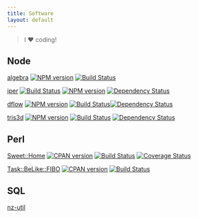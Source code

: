 ```yaml
---
title: Software
layout: default
---
```


> I ❤ coding!

## Node

[algebra](http://www.g14n.info/algebra)
[![NPM version](https://badge.fury.io/js/algebra.png)](http://badge.fury.io/js/algebra) [![Build Status](https://travis-ci.org/fibo/algebra.png?branch=master)](https://travis-ci.org/fibo/algebra?branch=master)

[iper](http://www.g14n.info/iper)
[![Build Status](https://travis-ci.org/fibo/iper.png?branch=master)](https://travis-ci.org/fibo/iper.png?branch=master) [![NPM version](https://badge.fury.io/js/iper.png)](http://badge.fury.io/js/iper) [![Dependency Status](https://gemnasium.com/fibo/iper.png)](https://gemnasium.com/fibo/iper)

[dflow](http://www.g14n.info/dflow)
[![NPM version](https://badge.fury.io/js/dflow.png)](http://badge.fury.io/js/dflow) [![Build Status](https://travis-ci.org/fibo/dflow.png?branch=master)](https://travis-ci.org/fibo/dflow.png?branch=master)[![Dependency Status](https://gemnasium.com/fibo/dflow.png)](https://gemnasium.com/fibo/dflow)

[tris3d](http://www.g14n.info/tris3d)
[![NPM version](https://badge.fury.io/js/tris3d.png)](http://badge.fury.io/js/tris3d) [![Build Status](https://travis-ci.org/fibo/tris3d.png?branch=master)](https://travis-ci.org/fibo/tris3d.png?branch=master) [![Dependency Status](https://gemnasium.com/fibo/tris3d.png)](https://gemnasium.com//tris3d)

## Perl

[Sweet::Home](https://metacpan.org/pod/Sweet::Home)
[![CPAN version](https://badge.fury.io/pl/Sweet-Home.svg)](http://badge.fury.io/pl/Sweet-Home) [![Build Status](https://travis-ci.org/fibo/Sweet-Home-pm.png?branch=master)](https://travis-ci.org/fibo/Sweet-Home-pm) [![Coverage Status](https://coveralls.io/repos/fibo/Sweet-Home-pm/badge.png?branch=master)](https://coveralls.io/r/fibo/Sweet-Home-pm?branch=master)


[Task::BeLike::FIBO](https://metacpan.org/pod/Task::BeLike::FIBO)
[![CPAN version](https://badge.fury.io/pl/Task-BeLike-FIBO-pm.svg)](https://metacpan.org/pod/Task::BeLike::FIBO) [![Build Status](https://travis-ci.org/fibo/Task-BeLike-FIBO-pm.svg?branch=master)](https://travis-ci.org/fibo/Task-BeLike-FIBO-pm)

## SQL

[nz-util](http://www.g14n.info/nz-util)


